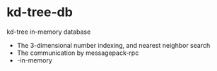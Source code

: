 # kd-tree-db
kd-tree in-memory database


-  The 3-dimensional number indexing, and nearest neighbor search
-  The communication by messagepack-rpc
-  -in-memory

